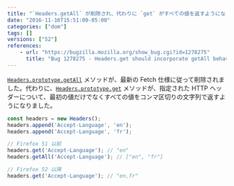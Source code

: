 ```yaml
---
title: "`Headers.getAll` が削除され、代わりに `get` がすべての値を返すようになります"
date: "2016-11-16T15:51:00-05:00"
categories: ["dom"]
tags: []
versions: ["52"]
references:
    - url: "https://bugzilla.mozilla.org/show_bug.cgi?id=1278275"
      title: "Bug 1278275 - Headers.get should incorporate getAll behaviour"
---
```

[`Headers.prototype.getAll`](https://developer.mozilla.org/ja/docs/Web/API/Headers/getAll) メソッドが、最新の Fetch 仕様に従って削除されました。代わりに、[`Headers.prototype.get`](https://developer.mozilla.org/ja/docs/Web/API/Headers/get) メソッドが、指定された HTTP ヘッダーについて、最初の値だけでなくすべての値をコンマ区切りの文字列で返すようになりました。

```js
const headers = new Headers();
headers.append('Accept-Language', 'en');
headers.append('Accept-Language', 'fr');

// Firefox 51 以前
headers.get('Accept-Language'); // "en"
headers.getAll('Accept-Language'); // ["en", "fr"]

// Firefox 52 以降
headers.get('Accept-Language'); // "en,fr"
```
